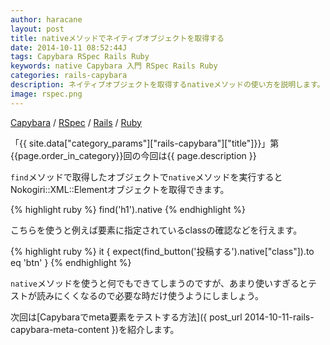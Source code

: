 ```yaml
---
author: haracane
layout: post
title: nativeメソッドでネイティブオブジェクトを取得する
date: 2014-10-11 08:52:44J
tags: Capybara RSpec Rails Ruby
keywords: native Capybara 入門 RSpec Rails Ruby
categories: rails-capybara
description: ネイティブオブジェクトを取得するnativeメソッドの使い方を説明します。
image: rspec.png
---
```

[Capybara](/tags/capybara/) / [RSpec](/tags/rspec/) / [Rails](/tags/rails/) / [Ruby](/tags/ruby/)

「{{ site.data["category_params"]["rails-capybara"]["title"]}}」第{{page.order_in_category}}回の今回は{{ page.description }}

`find`メソッドで取得したオブジェクトで`native`メソッドを実行するとNokogiri::XML::Elementオブジェクトを取得できます。

{% highlight ruby %}
find('h1').native
{% endhighlight %}

こちらを使うと例えば要素に指定されているclassの確認などを行えます。

{% highlight ruby %}
it { expect(find_button('投稿する').native["class"]).to eq 'btn' }
{% endhighlight %}

`native`メソッドを使うと何でもできてしまうのですが、あまり使いすぎるとテストが読みにくくなるので必要な時だけ使うようにしましょう。

次回は[Capybaraでmeta要素をテストする方法]({ post_url 2014-10-11-rails-capybara-meta-content })を紹介します。
